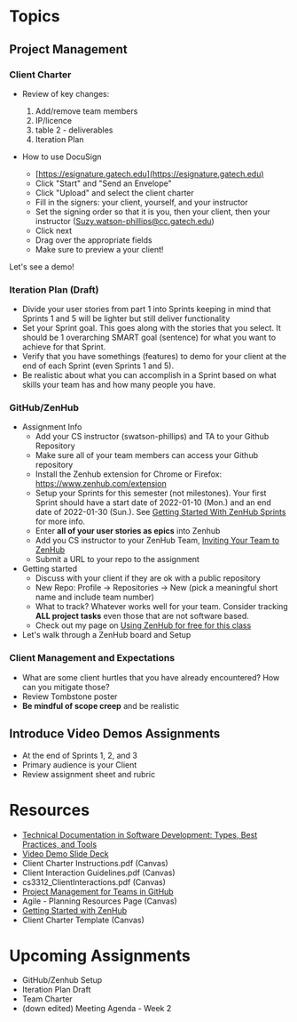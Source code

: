 # Topics
## Project Management

### Client Charter
* Review of key changes:
    1. Add/remove team members
    2. IP/licence
    3. table 2 - deliverables
    4. Iteration Plan

* How to use DocuSign
    * [https://esignature.gatech.edu](https://esignature.gatech.edu)
    * Click "Start" and "Send an Envelope"
    * Click "Upload" and select the client charter
    * Fill in the signers: your client, yourself, and your instructor
    * Set the signing order so that it is you, then your client, then your instructor (Suzy.watson-phillips@cc.gatech.edu)
    * Click next
    * Drag over the appropriate fields
    * Make sure to preview a your client!

Let's see a demo!


### Iteration Plan (Draft)
* Divide your user stories from part 1 into Sprints keeping in mind that Sprints 1 and 5 will be lighter but still deliver functionality
* Set your Sprint goal. This goes along with the stories that you select. It should be 1 overarching SMART goal (sentence) for what you want to achieve for that Sprint.
* Verify that you have somethings (features) to demo for your client at the end of each Sprint (even Sprints 1 and 5).
* Be realistic about what you can accomplish in a Sprint based on what skills your team has and how many people you have.

### GitHub/ZenHub
* Assignment Info
    * Add your CS instructor (swatson-phillips) and TA to your Github Repository
    * Make sure all of your team members can access your Github repository
    * Install the Zenhub extension for Chrome or Firefox: https://www.zenhub.com/extension
    * Setup your Sprints for this semester (not milestones). Your first Sprint should have a start date of 2022-01-10 (Mon.) and an end date of 2022-01-30 (Sun.). See [Getting Started With ZenHub Sprints](https://help.zenhub.com/support/solutions/articles/43000616465-getting-started-with-zenhub-sprints) for more info.
    * Enter **all of your user stories as epics** into Zenhub
    * Add you CS instructor to your ZenHub Team, [Inviting Your Team to ZenHub](https://help.zenhub.com/support/solutions/articles/43000035792-inviting-your-team-to-zenhub)
    * Submit a URL to your repo to the assignment
* Getting started
    * Discuss with your client if they are ok with a public repository
    * New Repo: Profile -> Repositories -> New (pick a meaningful short name and include team number)
    * What to track? Whatever works well for your team. Consider tracking **ALL  project tasks** even those that are not software based.
    * Check out my page on [Using ZenHub for free for this class](https://github.com/swatson-phillips/GT-CS-3312-WP/blob/master/HowTos/Using%20Github%20and%20ZenHub%20for%20CS%203312.md)
*  Let's walk through a ZenHub board and Setup


### Client Management and Expectations
* What are some client hurtles that you have already encountered? How can you mitigate those?
* Review Tombstone poster
* **Be mindful of scope creep** and be realistic

## Introduce Video Demos Assignments
* At the end of Sprints 1, 2, and 3
* Primary audience is your Client
* Review assignment sheet and rubric

# Resources
* [Technical Documentation in Software Development: Types, Best Practices, and Tools](https://www.altexsoft.com/blog/business/technical-documentation-in-software-development-types-best-practices-and-tools/)
* [Video Demo Slide Deck](https://www.canva.com/design/DAEoggV5GWs/share/preview?token=bZQ7o1pfC_WX4gkcqRsyyA&role=EDITOR&utm_content=DAEoggV5GWs&utm_campaign=designshare&utm_medium=link&utm_source=sharebutton)
* Client Charter Instructions.pdf (Canvas)
* Client Interaction Guidelines.pdf (Canvas)
* cs3312_ClientInteractions.pdf (Canvas)
* [Project Management for Teams in GitHub](https://www.zenhub.com/ebooks/github-project-management)
* Agile - Planning Resources Page (Canvas)
* [Getting Started with ZenHub](https://help.zenhub.com/support/solutions/folders/43000553376)
* Client Charter Template (Canvas)

# Upcoming Assignments
* GitHub/Zenhub Setup
* Iteration Plan Draft
* Team Charter
* (down edited) Meeting Agenda - Week 2
